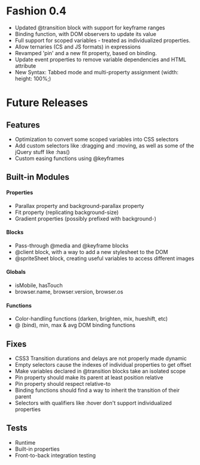 # Fashion 0.4

* Updated @transition block with support for keyframe ranges
* Binding function, with DOM observers to update its value
* Full support for scoped variables - treated as individualized properties.
* Allow ternaries (CS and JS formats) in expressions
* Revamped 'pin' and a new fit property, based on binding.
* Update event properties to remove variable dependencies and HTML attribute
* New Syntax: Tabbed mode and multi-property assignment (width: height: 100%;)

# Future Releases

## Features

* Optimization to convert some scoped variables into CSS selectors
* Add custom selectors like :dragging and :moving, as well as some of the jQuery stuff like :has()
* Custom easing functions using @keyframes

## Built-in Modules

#### Properties
* Parallax property and background-parallax property
* Fit property (replicating background-size)
* Gradient properties (possibly prefixed with background-)

#### Blocks
* Pass-through @media and @keyframe blocks
* @client block, with a way to add a new stylesheet to the DOM
* @spriteSheet block, creating useful variables to access different images

#### Globals
* isMobile, hasTouch
* browser.name, browser.version, browser.os

#### Functions
* Color-handling functions (darken, brighten, mix, hueshift, etc)
* @ (bind), min, max & avg DOM binding functions


## Fixes

* CSS3 Transition durations and delays are not properly made dynamic
* Empty selectors cause the indexes of individual properties to get offset
* Make variables declared in @transition blocks take an isolated scope
* Pin property should make its parent at least position relative
* Pin property should respect relative-to
* Binding functions should find a way to inherit the transition of their parent
* Selectors with qualifiers like :hover don't support individualized properties


## Tests

* Runtime
* Built-in properties
* Front-to-back integration testing